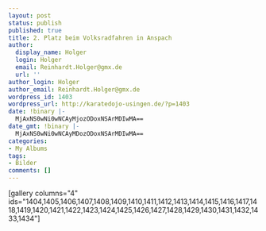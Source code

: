 ```yaml
---
layout: post
status: publish
published: true
title: 2. Platz beim Volksradfahren in Anspach
author:
  display_name: Holger
  login: Holger
  email: Reinhardt.Holger@gmx.de
  url: ''
author_login: Holger
author_email: Reinhardt.Holger@gmx.de
wordpress_id: 1403
wordpress_url: http://karatedojo-usingen.de/?p=1403
date: !binary |-
  MjAxNS0wNi0wNCAyMjozODoxNSArMDIwMA==
date_gmt: !binary |-
  MjAxNS0wNi0wNCAyMDozODoxNSArMDIwMA==
categories:
- My Albums
tags:
- Bilder
comments: []
---
```

<p>[gallery columns="4" ids="1404,1405,1406,1407,1408,1409,1410,1411,1412,1413,1414,1415,1416,1417,1418,1419,1420,1421,1422,1423,1424,1425,1426,1427,1428,1429,1430,1431,1432,1433,1434"]</p>
